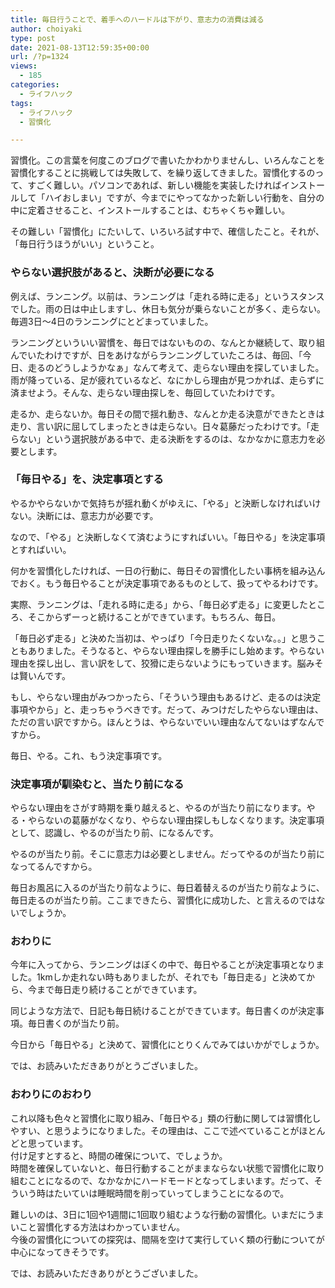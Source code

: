 ```yaml
---
title: 毎日行うことで、着手へのハードルは下がり、意志力の消費は減る
author: choiyaki
type: post
date: 2021-08-13T12:59:35+00:00
url: /?p=1324
views:
  - 185
categories:
  - ライフハック
tags:
  - ライフハック
  - 習慣化

---
```

習慣化。この言葉を何度このブログで書いたかわかりませんし、いろんなことを習慣化することに挑戦しては失敗して、を繰り返してきました。習慣化するのって、すごく難しい。パソコンであれば、新しい機能を実装したければインストールして「ハイおしまい」ですが、今までにやってなかった新しい行動を、自分の中に定着させること、インストールすることは、むちゃくちゃ難しい。

その難しい「習慣化」にたいして、いろいろ試す中で、確信したこと。それが、「毎日行うほうがいい」ということ。

### やらない選択肢があると、決断が必要になる

例えば、ランニング。以前は、ランニングは「走れる時に走る」というスタンスでした。雨の日は中止しますし、休日も気分が乗らないことが多く、走らない。毎週3日〜4日のランニングにとどまっていました。

ランニングといういい習慣を、毎日ではないものの、なんとか継続して、取り組んでいたわけですが、日をあけながらランニングしていたころは、毎回、「今日、走るのどうしようかなぁ」なんて考えて、走らない理由を探していました。雨が降っている、足が疲れているなど、なにかしら理由が見つかれば、走らずに済ませよう。そんな、走らない理由探しを、毎回していたわけです。

走るか、走らないか。毎日その間で揺れ動き、なんとか走る決意ができたときは走り、言い訳に屈してしまったときは走らない。日々葛藤だったわけです。「走らない」という選択肢がある中で、走る決断をするのは、なかなかに意志力を必要とします。

### 「毎日やる」を、決定事項とする

やるかやらないかで気持ちが揺れ動くがゆえに、「やる」と決断しなければいけない。決断には、意志力が必要です。

なので、「やる」と決断しなくて済むようにすればいい。「毎日やる」を決定事項とすればいい。

何かを習慣化したければ、一日の行動に、毎日その習慣化したい事柄を組み込んでおく。もう毎日やることが決定事項であるものとして、扱ってやるわけです。

実際、ランニングは、「走れる時に走る」から、「毎日必ず走る」に変更したところ、そこからずーっと続けることができています。もちろん、毎日。

「毎日必ず走る」と決めた当初は、やっぱり「今日走りたくないな。。」と思うこともありました。そうなると、やらない理由探しを勝手にし始めます。やらない理由を探し出し、言い訳をして、狡猾に走らないようにもっていきます。脳みそは賢いんです。

もし、やらない理由がみつかったら、「そういう理由もあるけど、走るのは決定事項やから」と、走っちゃうべきです。だって、みつけだしたやらない理由は、ただの言い訳ですから。ほんとうは、やらないでいい理由なんてないはずなんですから。

毎日、やる。これ、もう決定事項です。

### 決定事項が馴染むと、当たり前になる

やらない理由をさがす時期を乗り越えると、やるのが当たり前になります。やる・やらないの葛藤がなくなり、やらない理由探しもしなくなります。決定事項として、認識し、やるのが当たり前、になるんです。

やるのが当たり前。そこに意志力は必要としません。だってやるのが当たり前になってるんですから。

毎日お風呂に入るのが当たり前なように、毎日着替えるのが当たり前なように、毎日走るのが当たり前。ここまできたら、習慣化に成功した、と言えるのではないでしょうか。

### おわりに

今年に入ってから、ランニングはぼくの中で、毎日やることが決定事項となりました。1kmしか走れない時もありましたが、それでも「毎日走る」と決めてから、今まで毎日走り続けることができています。

同じような方法で、日記も毎日続けることができています。毎日書くのが決定事項。毎日書くのが当たり前。

今日から「毎日やる」と決めて、習慣化にとりくんでみてはいかがでしょうか。

では、お読みいただきありがとうございました。

### おわりにのおわり

これ以降も色々と習慣化に取り組み、「毎日やる」類の行動に関しては習慣化しやすい、と思うようになりました。その理由は、ここで述べていることがほとんどと思っています。  
付け足すとすると、時間の確保について、でしょうか。  
時間を確保していないと、毎日行動することがままならない状態で習慣化に取り組むことになるので、なかなかにハードモードとなってしまいます。だって、そういう時はたいていは睡眠時間を削っていってしまうことになるので。

難しいのは、3日に1回や1週間に1回取り組むような行動の習慣化。いまだにうまいこと習慣化する方法はわかっていません。  
今後の習慣化についての探究は、間隔を空けて実行していく類の行動についてが中心になってきそうです。

では、お読みいただきありがとうございました。